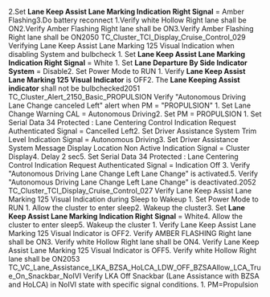 2.Set **Lane Keep Assist Lane Marking Indication Right Signal** = Amber Flashing3.Do battery reconnect 1.Verify white Hollow Right lane shall be ON2.Verify Amber Flashing Right lane shall be ON3.Verify Amber Flashing Right lane shall be ON2050 TC_Cluster_TCI_Display_Cruise_Control_029 Verifying Lane Keep Assist Lane Marking 125 Visual Indication when disabling System and bulbcheck 1. Set **Lane Keep Assist Lane Marking Indication Right Signal** = White 1. Set **Lane Departure By Side Indicator System** = Disable2. Set Power Mode to RUN 1. Verify **Lane Keep Assist Lane Marking 125 Visual Indicator** is OFF2. The **Lane Keeping Assist indicator** shall not be bulbchecked2051 TC_Cluster_Alert_2150_Basic_PROPULSION Verify "Autonomous Driving Lane Change canceled Left" alert when PM = "PROPULSION" 1. Set Lane Change Warning CAL = Autonomous Driving2. Set PM = PROPULSION 1. Set Serial Data 34 Protected : Lane Centering Control Indication Request Authenticated Signal = Cancelled Left2. Set Driver Assistance System Trim Level Indication Signal = Autonomous Driving3. Set Driver Assistance System Message Display Location Non Active Indication Signal = Cluster Display4. Delay 2 sec5. Set Serial Data 34 Protected : Lane Centering Control Indication Request Authenticated Signal = Indication Off 3. Verify "Autonomous Driving Lane Change Left Lane Change" is activated.5. Verify "Autonomous Driving Lane Change Left Lane Change" is deactivated.2052 TC_Cluster_TCI_Display_Cruise_Control_027 Verify Lane Keep Assist Lane Marking 125 Visual Indication during Sleep to Wakeup 1. Set Power Mode to RUN 1. Allow the cluster to enter sleep2. Wakeup the cluster3. Set **Lane Keep Assist Lane Marking Indication Right Signal** = White4. Allow the cluster to enter sleep5. Wakeup the cluster 1. Verify Lane Keep Assist Lane Marking 125 Visual Indicator is OFF2. Verify AMBER FLASHING Right lane shall be ON3. Verify white Hollow Right lane shall be ON4. Verify Lane Keep Assist Lane Marking 125 Visual Indicator is OFF5. Verify white Hollow Right lane shall be ON2053 TC_VC_Lane_Assistance_LKA_BZSA_HoLCA_LDW_OFF_BZSAAllow_LCA_True_On_Snackbar_NoIVI Verify LKA Off Snackbar (Lane Assistance with BZSA and HoLCA) in NoIVI state with specific signal conditions. 1. PM=Propulsion